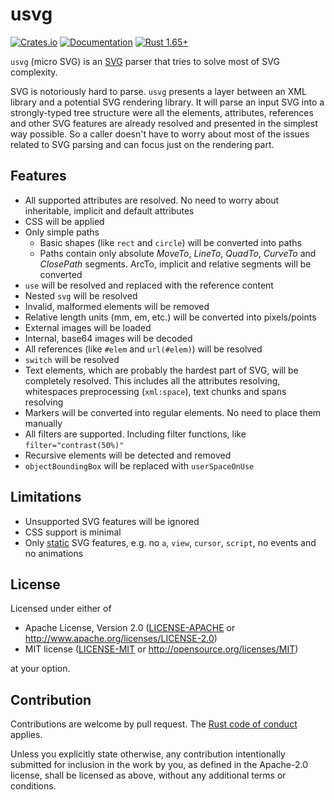 # usvg
[![Crates.io](https://img.shields.io/crates/v/usvg.svg)](https://crates.io/crates/usvg)
[![Documentation](https://docs.rs/usvg/badge.svg)](https://docs.rs/usvg)
[![Rust 1.65+](https://img.shields.io/badge/rust-1.65+-orange.svg)](https://www.rust-lang.org)

`usvg` (micro SVG) is an [SVG] parser that tries to solve most of SVG complexity.

SVG is notoriously hard to parse. `usvg` presents a layer between an XML library and
a potential SVG rendering library. It will parse an input SVG into a strongly-typed tree structure
were all the elements, attributes, references and other SVG features are already resolved
and presented in the simplest way possible.
So a caller doesn't have to worry about most of the issues related to SVG parsing
and can focus just on the rendering part.

## Features

- All supported attributes are resolved.
  No need to worry about inheritable, implicit and default attributes
- CSS will be applied
- Only simple paths
  - Basic shapes (like `rect` and `circle`) will be converted into paths
  - Paths contain only absolute *MoveTo*, *LineTo*, *QuadTo*, *CurveTo* and *ClosePath* segments.
    ArcTo, implicit and relative segments will be converted
- `use` will be resolved and replaced with the reference content
- Nested `svg` will be resolved
- Invalid, malformed elements will be removed
- Relative length units (mm, em, etc.) will be converted into pixels/points
- External images will be loaded
- Internal, base64 images will be decoded
- All references (like `#elem` and `url(#elem)`) will be resolved
- `switch` will be resolved
- Text elements, which are probably the hardest part of SVG, will be completely resolved.
  This includes all the attributes resolving, whitespaces preprocessing (`xml:space`),
  text chunks and spans resolving
- Markers will be converted into regular elements. No need to place them manually
- All filters are supported. Including filter functions, like `filter="contrast(50%)"`
- Recursive elements will be detected and removed
- `objectBoundingBox` will be replaced with `userSpaceOnUse`

## Limitations

- Unsupported SVG features will be ignored
- CSS support is minimal
- Only [static](http://www.w3.org/TR/SVG11/feature#SVG-static) SVG features,
  e.g. no `a`, `view`, `cursor`, `script`, no events and no animations

## License

Licensed under either of

- Apache License, Version 2.0 ([LICENSE-APACHE](LICENSE-APACHE) or <http://www.apache.org/licenses/LICENSE-2.0>)
- MIT license ([LICENSE-MIT](LICENSE-MIT) or <http://opensource.org/licenses/MIT>)

at your option.

## Contribution

Contributions are welcome by pull request.
The [Rust code of conduct] applies.

Unless you explicitly state otherwise, any contribution intentionally submitted for inclusion in the work by you, as defined in the Apache-2.0 license, shall be licensed as above, without any additional terms or conditions.

[Rust Code of Conduct]: https://www.rust-lang.org/policies/code-of-conduct
[SVG]: https://en.wikipedia.org/wiki/Scalable_Vector_Graphics

